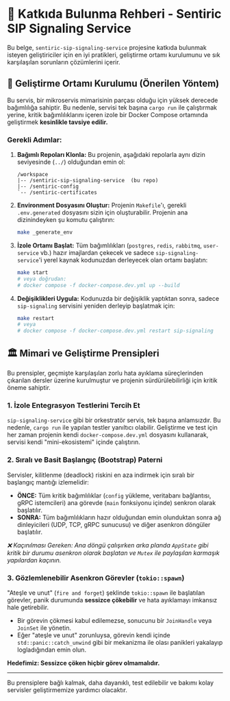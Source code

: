 # 🤝 Katkıda Bulunma Rehberi - Sentiric SIP Signaling Service

Bu belge, `sentiric-sip-signaling-service` projesine katkıda bulunmak isteyen geliştiriciler için en iyi pratikleri, geliştirme ortamı kurulumunu ve sık karşılaşılan sorunların çözümlerini içerir.

## 🚀 Geliştirme Ortamı Kurulumu (Önerilen Yöntem)

Bu servis, bir mikroservis mimarisinin parçası olduğu için yüksek derecede bağımlılığa sahiptir. Bu nedenle, servisi tek başına `cargo run` ile çalıştırmak yerine, kritik bağımlılıklarını içeren izole bir Docker Compose ortamında geliştirmek **kesinlikle tavsiye edilir.**

### Gerekli Adımlar:

1.  **Bağımlı Repoları Klonla:**
    Bu projenin, aşağıdaki repolarla aynı dizin seviyesinde (`../`) olduğundan emin ol:
    ```
    /workspace
    |-- /sentiric-sip-signaling-service  (bu repo)
    |-- /sentiric-config
    `-- /sentiric-certificates
    ```

2.  **Environment Dosyasını Oluştur:**
    Projenin `Makefile`'ı, gerekli `.env.generated` dosyasını sizin için oluşturabilir. Projenin ana dizinindeyken şu komutu çalıştırın:
    ```bash
    make _generate_env
    ```

3.  **İzole Ortamı Başlat:**
    Tüm bağımlılıkları (`postgres`, `redis`, `rabbitmq`, `user-service` vb.) hazır imajlardan çekecek ve sadece `sip-signaling-service`'i yerel kaynak kodunuzdan derleyecek olan ortamı başlatın:
    ```bash
    make start
    # veya doğrudan:
    # docker compose -f docker-compose.dev.yml up --build
    ```

4.  **Değişiklikleri Uygula:**
    Kodunuzda bir değişiklik yaptıktan sonra, sadece `sip-signaling` servisini yeniden derleyip başlatmak için:
    ```bash
    make restart
    # veya
    # docker compose -f docker-compose.dev.yml restart sip-signaling
    ```

## 🏛️ Mimari ve Geliştirme Prensipleri

Bu prensipler, geçmişte karşılaşılan zorlu hata ayıklama süreçlerinden çıkarılan dersler üzerine kurulmuştur ve projenin sürdürülebilirliği için kritik öneme sahiptir.

### 1. İzole Entegrasyon Testlerini Tercih Et

`sip-signaling-service` gibi bir orkestratör servis, tek başına anlamsızdır. Bu nedenle, `cargo run` ile yapılan testler yanıltıcı olabilir. Geliştirme ve test için her zaman projenin kendi `docker-compose.dev.yml` dosyasını kullanarak, servisi kendi "mini-ekosistemi" içinde çalıştırın.

### 2. Sıralı ve Basit Başlangıç (Bootstrap) Paterni

Servisler, kilitlenme (deadlock) riskini en aza indirmek için sıralı bir başlangıç mantığı izlemelidir:

-   **ÖNCE:** Tüm kritik bağımlılıklar (`config` yükleme, veritabanı bağlantısı, gRPC istemcileri) ana görevde (`main` fonksiyonu içinde) senkron olarak başlatılır.
-   **SONRA:** Tüm bağımlılıkların hazır olduğundan emin olunduktan sonra ağ dinleyicileri (UDP, TCP, gRPC sunucusu) ve diğer asenkron döngüler başlatılır.

*❌ Kaçınılması Gereken: Ana döngü çalışırken arka planda `AppState` gibi kritik bir durumu asenkron olarak başlatan ve `Mutex` ile paylaşılan karmaşık yapılardan kaçının.*

### 3. Gözlemlenebilir Asenkron Görevler (`tokio::spawn`)

"Ateşle ve unut" (`fire and forget`) şeklinde `tokio::spawn` ile başlatılan görevler, panik durumunda **sessizce çökebilir** ve hata ayıklamayı imkansız hale getirebilir.

-   Bir görevin çökmesi kabul edilemezse, sonucunu bir `JoinHandle` veya `JoinSet` ile yönetin.
-   Eğer "ateşle ve unut" zorunluysa, görevin kendi içinde `std::panic::catch_unwind` gibi bir mekanizma ile olası panikleri yakalayıp logladığından emin olun.

**Hedefimiz: Sessizce çöken hiçbir görev olmamalıdır.**

---

Bu prensiplere bağlı kalmak, daha dayanıklı, test edilebilir ve bakımı kolay servisler geliştirmemize yardımcı olacaktır.